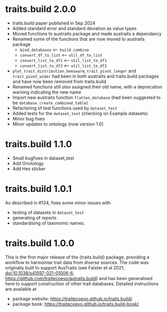 # traits.build 2.0.0

- traits.build paper published in Sep 2024
- Added standard error and standard deviation as value types
- Moved functions to austraits package and made austraits a dependancy
- Renamed some of the functions that are now moved to austraits package 
    * `bind_databases` <-- `build_combine`
    * `convert_df_to_list` <-- `util_df_to_list`
    * `convert_list_to_df1` <-- `util_list_to_df1`
    * `convert_list_to_df2` <-- `util_list_to_df2`
- `plot_trait_distribution_beeswarm`, `trait_pivot_longer` and `trait_pivot_wider` had been in both austraits and traits.build packages and have now been removed from traits.build
- Renamed functions still *also* assigned their old name, with a deprecation warning indicating the new name  
- Import new austraits function `flatten_database` (had been suggested to be `database_create_combined_table`)
- Refactoring of test functions used by `dataset_test`
- Added tests for the `dataset_test` (checking on Example datasets)
- Minor bug fixes
- Minor updates to ontology (now version 1.0)

# traits.build 1.1.0

- Small bugfixes in dataset_test
- Add Onotology
- Add Hex sticker


# traits.build 1.0.1

As described in #134, fixes some minor issues with 

- testing of datasets in `dataset_test`
- generating of reports
- standardising of taxonomic names. 

# traits.build 1.0.0

This is the first major release of the {traits.build} package, providing a workflow to harmonise trait data from diverse sources. The code was originally built to support AusTraits (see Falster et al 2021, <doi:10.1038/s41597-021-01006-6>, <https://github.com/traitecoevo/autraits.build>) and has been generalised here to support construction of other trait databases. Detailed instructions are available at

- package website: <https://traitecoevo.github.io/traits.build/>
- package book: <https://traitecoevo.github.io/traits.build-book/>


